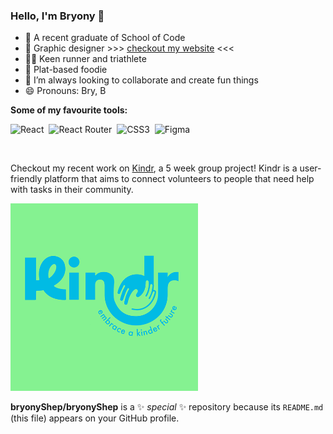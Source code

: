 ### Hello, I'm Bryony 👋
- 🚀 A recent graduate of School of Code
- 🎨 Graphic designer >>> [checkout my website](https://bryonyshepherd.com) <<<
- 🏃‍♀️ Keen runner and triathlete
- 🌱 Plat-based foodie
- 🔮 I’m always looking to collaborate and create fun things
- 😄 Pronouns: Bry, B

**Some of my favourite tools:**  

![React](https://img.shields.io/badge/react-%2320232a.svg?style=for-the-badge&logo=react&logoColor=%2361DAFB)
​
![React Router](https://img.shields.io/badge/React_Router-CA4245?style=for-the-badge&logo=react-router&logoColor=white)
​
![CSS3](https://img.shields.io/badge/css3-%231572B6.svg?style=for-the-badge&logo=css3&logoColor=white)
​
![Figma](https://img.shields.io/badge/figma-%23F24E1E.svg?style=for-the-badge&logo=figma&logoColor=white)

​

Checkout my recent work on [Kindr](https://github.com/bryonyShep/kindr), a 5 week group project!
Kindr is a user-friendly platform that aims to connect volunteers to people that need help with tasks in their community. 



<img src="Kindranimation.gif" alt="Alt Text" height="300">




**bryonyShep/bryonyShep** is a ✨ _special_ ✨ repository because its `README.md` (this file) appears on your GitHub profile.
